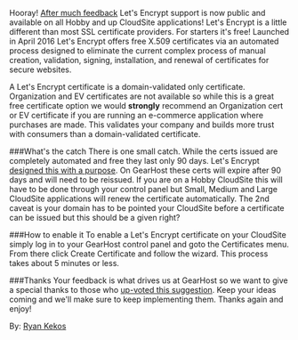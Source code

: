 Hooray! [After much feedback](https://gearhost.uservoice.com/) Let's Encrypt support is now public and available on all Hobby and up CloudSite applications! Let's Encrypt is a little different than most SSL certificate providers. For starters it's free! Launched in April 2016 Let's Encrypt offers free X.509 certificates via an automated process designed to eliminate the current complex process of manual creation, validation, signing, installation, and renewal of certificates for secure websites.

A Let's Encrypt certificate is a domain-validated only certificate. Organization and EV certificates are not available so while this is a great free certificate option we would **strongly** recommend an Organization cert or EV certificate if you are running an e-commerce application where purchases are made. This validates your company and builds more trust with consumers than a domain-validated certificate.

###What's the catch
There is one small catch. While the certs issued are completely automated and free they last only 90 days. Let's Encrypt [designed this with a purpose](https://letsencrypt.org/2015/11/09/why-90-days.html). On GearHost these certs will expire after 90 days and will need to be reissued. If you are on a Hobby CloudSite this will have to be done through your control panel but Small, Medium and Large CloudSite applications will renew the certificate automatically. The 2nd caveat is your domain has to be pointed your CloudSite before a certificate can be issued but this should be a given right?

###How to enable it
To enable a Let's Encrypt certificate on your CloudSite simply log in to your GearHost control panel and goto the Certificates menu. From there click Create Certificate and follow the wizard. This process takes about 5 minutes or less.

###Thanks
Your feedback is what drives us at GearHost so we want to give a special thanks to those who [up-voted this suggestion](https://gearhost.uservoice.com/forums/147522-gearhost/suggestions/14816673-ssl-let-s-encrypt). Keep your ideas coming and we'll make sure to keep implementing them. Thanks again and enjoy!

By: [Ryan Kekos](https://twitter.com/ryankekos)